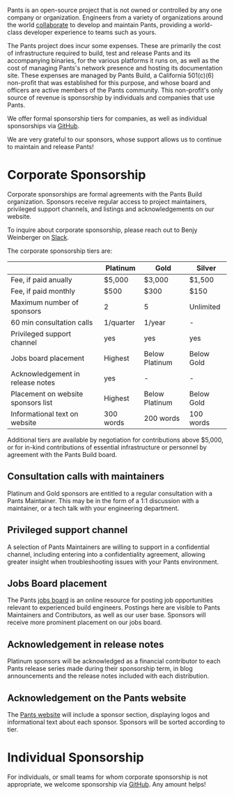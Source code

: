 Pants is an open-source project that is not owned or controlled by any one company or organization. Engineers from a variety of organizations around the world [collaborate](/404) to develop and maintain Pants, providing a world-class developer experience to teams such as yours.

The Pants project does incur some expenses. These are primarily the cost of infrastructure required to build, test and release Pants and its accompanying binaries, for the various platforms it runs on, as well as the cost of managing Pants's network presence and hosting its documentation site. These expenses are managed by Pants Build, a California 501(c)(6) non-profit that was established for this purpose, and whose board and officers are active members of the Pants community. This non-profit's only source of revenue is sponsorship by individuals and companies that use Pants.

We offer formal sponsorship tiers for companies, as well as individual sponsorships via [GitHub](https://github.com/sponsors/pantsbuild).

We are very grateful to our sponsors, whose support allows us to continue to maintain and release Pants!

Corporate Sponsorship
=====================

Corporate sponsorships are formal agreements with the Pants Build organization. Sponsors receive regular access to project maintainers, privileged support channels, and listings and acknowledgements on our website.

To inquire about corporate sponsorship, please reach out to Benjy Weinberger on [Slack](../the-pants-community/getting-help.md#slack).

The corporate sponsorship tiers are:

|                                    | Platinum  | Gold           | Silver     |
|------------------------------------|-----------|----------------|------------|
| Fee, if paid anually               | $5,000    | $3,000         | $1,500     |
| Fee, if paid monthly               | $500      | $300           | $150       |
| Maximum number of sponsors         | 2         | 5              | Unlimited  |
| 60 min consultation calls          | 1/quarter | 1/year         | -          |
| Privileged support channel         | yes       | yes            | yes        |
| Jobs board placement               | Highest   | Below Platinum | Below Gold |
| Acknowledgement in release notes   | yes       | -              | -          |
| Placement on website sponsors list | Highest   | Below Platinum | Below Gold |
| Informational text on website      | 300 words | 200 words      | 100 words  |

Additional tiers are available by negotiation for contributions above $5,000, or for in-kind contributions of essential infrastructure or personnel by agreement with the Pants Build board.

## Consultation calls with maintainers
Platinum and Gold sponsors are entitled to a regular consultation with a Pants Maintainer. This may be in the form of a 1:1 discussion with a maintainer, or a tech talk with your engineering department.

## Privileged support channel
A selection of Pants Maintainers are willing to support in a confidential channel, including entering into a confidentiality agreement, allowing greater insight when troubleshooting issues with your Pants environment.

## Jobs Board placement
The Pants [jobs board](https://www.pantsbuild.org/page/jobs) is an online resource for posting job opportunities relevant to experienced build engineers. Postings here are visible to Pants Maintainers and Contributors, as well as our user base. Sponsors will receive more prominent placement on our jobs board.

## Acknowledgement in release notes
Platinum sponsors will be acknowledged as a financial contributor to each Pants release series made during their sponsorship term, in blog announcements and the release notes included with each distribution.

## Acknowledgement on the Pants website
The [Pants website](https://www.pantsbuild.org/) will include a sponsor section, displaying logos and informational text about each sponsor. Sponsors will be sorted according to tier.


Individual Sponsorship 
======================

For individuals, or small teams for whom corporate sponsorship is not appropriate, we welcome sponsorship via [GitHub](https://github.com/sponsors/pantsbuild). Any amount helps!